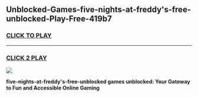
## Unblocked-Games-five-nights-at-freddy's-free-unblocked-Play-Free-419b7
<h3>
<a href="https://premium76.site?title=five-nights-at-freddy's-free-unblocked&ref=20M">CLICK TO PLAY</a></h3>
<hr>

<h3>
<a href="https://premium76.site?title=five-nights-at-freddy's-free-unblocked&ref=20M">CLICK 2 PLAY</a>
  
</h3>

<a href="https://premium76.site?title=five-nights-at-freddy's-free-unblocked&ref=19M"><img src="https://clearcache.store/games.png"></a>


**five-nights-at-freddy's-free-unblocked games unblocked: Your Gateway to Fun and Accessible Online Gaming**
